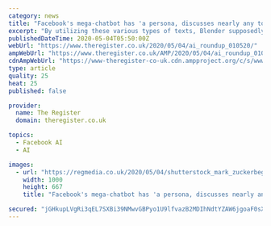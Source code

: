 ```yaml
---
category: news
title: "Facebook's mega-chatbot has 'a persona, discusses nearly any topic, shows empathy.' Perfect for CEO version 2"
excerpt: "By utilizing these various types of texts, Blender supposedly has “the ability to assume a persona, discuss nearly any topic, and show empathy,\" we're told. Facebook reckons the chatty model “feels more human” than previous chatbots."
publishedDateTime: 2020-05-04T05:50:00Z
webUrl: "https://www.theregister.co.uk/2020/05/04/ai_roundup_010520/"
ampWebUrl: "https://www.theregister.co.uk/AMP/2020/05/04/ai_roundup_010520/"
cdnAmpWebUrl: "https://www-theregister-co-uk.cdn.ampproject.org/c/s/www.theregister.co.uk/AMP/2020/05/04/ai_roundup_010520/"
type: article
quality: 25
heat: 25
published: false

provider:
  name: The Register
  domain: theregister.co.uk

topics:
  - Facebook AI
  - AI

images:
  - url: "https://regmedia.co.uk/2020/05/04/shutterstock_mark_zuckerbeg.jpg"
    width: 1000
    height: 667
    title: "Facebook's mega-chatbot has 'a persona, discusses nearly any topic, shows empathy.' Perfect for CEO version 2"

secured: "jGHkupLVgRi3qEL7SXBi39NMwvGBPyo1U9lfvazB2MDIhNdtYZAW6jgoaF0sXctj8pLVwczSkODIXmtZS8WMaWk4Xr+gBtjNuGs6jp+cOZpTP2TuOOMV9xm7qTFycXPvkoNHnrLH8SquPwH27UWSUUEuXeCu0HAlK80yqQi+IuZUHG4A0pxCoexKrl30Nr0/l48LobuwpEODHgl0CuvaGKwYCyIS9wc7w6ehQaghCOvGO7G/6LWxNn9aXW7VfBNtKDgtVSAeJ+9r8uYlnx0Cm7xNd0u9uFdRIYZ+f2jh7KUPiuh/76JEuhA2YV9+G87L;ritqEaxUyrOWwrMQ1FANFA=="
---
```


